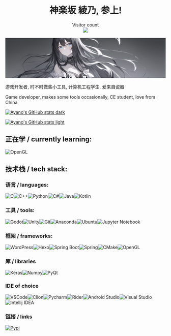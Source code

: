 <h1 align="center">神楽坂 綾乃, 参上!</h3>

<p align="center"> 
  Visitor count<br>
  <img src="https://profile-counter.glitch.me/kagurazaka-ayano/count.svg"/>
</p>

<img src = "./assets/image.png" class = "child" alt = "banner" >

游戏开发者, 时不时做些小工具, 计算机工程学生, 爱来自瓷器

Game developer, makes some tools occasionally, CE student, love from China

[![Ayano's GitHub stats dark](https://github-readme-stats.vercel.app/api?username=kagurazaka-ayano&show_icons=true&theme=tokyonight)](https://github.com/anuraghazra/github-readme-stats#gh-dark-mode-only)

[![Ayano's GitHub stats light](https://github-readme-stats.vercel.app/api?username=kagurazaka-ayano&show_icons=true&theme=buefy)](https://github.com/anuraghazra/github-readme-stats#gh-light-mode-only)

## 正在学 / currently learning:

![OpenGL](https://img.shields.io/badge/OpenGL-FFFFFF?style=for-the-badge&logo=opengl)

## 技术栈 / tech stack:

### 语言 / languages:

![C](https://img.shields.io/badge/C-00599C?style=for-the-badge&logo=c&logoColor=white)![C++](https://img.shields.io/badge/C%2B%2B-00599C?style=for-the-badge&logo=c%2B%2B&logoColor=white)![Python](https://img.shields.io/badge/Python-FFD43B?style=for-the-badge&logo=python&logoColor=blue)![C#](https://img.shields.io/badge/C%23-239120?style=for-the-badge&logo=c-sharp&logoColor=white)![Java](https://img.shields.io/badge/OpenJDK-ED8B00?style=for-the-badge&logo=openjdk&logoColor=white)![Kotlin](https://img.shields.io/badge/Kotlin-0095D5?&style=for-the-badge&logo=kotlin&logoColor=white)

### 工具 / tools:

![Godot](https://img.shields.io/badge/Godot-478CBF?style=for-the-badge&logo=GodotEngine&logoColor=white)![Unity](https://img.shields.io/badge/Unity-100000?style=for-the-badge&logo=unity&logoColor=white)![Git](https://img.shields.io/badge/GIT-E44C30?style=for-the-badge&logo=git&logoColor=white)![Anaconda](https://img.shields.io/badge/conda-342B029.svg?&style=for-the-badge&logo=anaconda&logoColor=white)![Ubuntu](https://img.shields.io/badge/Ubuntu-E95420?style=for-the-badge&logo=ubuntu&logoColor=white)![Jupyter Notebook](https://img.shields.io/badge/Jupyter-F37626.svg?&style=for-the-badge&logo=Jupyter&logoColor=white)

### 框架 / frameworks:

![WordPress](https://img.shields.io/badge/Wordpress-21759B?style=for-the-badge&logo=wordpress&logoColor=white)![Hexo](https://img.shields.io/badge/Hexo-0E83CD?style=for-the-badge&logo=hexo&logoColor=white)![Spring Boot](https://img.shields.io/badge/Spring_Boot-F2F4F9?style=for-the-badge&logo=spring-boot)![Spring](https://img.shields.io/badge/Spring-6DB33F?style=for-the-badge&logo=spring&logoColor=white)![CMake](https://img.shields.io/badge/CMake-064F8C?style=for-the-badge&logo=cmake&logoColor=white)![OpenGL](https://img.shields.io/badge/OpenGL-FFFFFF?style=for-the-badge&logo=opengl)

### 库 / libraries

![Keras](https://img.shields.io/badge/Keras-FF0000?style=for-the-badge&logo=keras&logoColor=white)![Numpy](https://img.shields.io/badge/Numpy-777BB4?style=for-the-badge&logo=numpy&logoColor=white)![PyQt](https://img.shields.io/badge/Qt-41CD52?style=for-the-badge&logo=qt&logoColor=white)

### IDE of choice

![VSCode](https://img.shields.io/badge/VSCode-0078D4?style=for-the-badge&logo=visual%20studio%20code&logoColor=white)![Clion](https://img.shields.io/badge/CLion-000000?style=for-the-badge&logo=clion&logoColor=white)![Pycharm](https://img.shields.io/badge/PyCharm-000000.svg?&style=for-the-badge&logo=PyCharm&logoColor=white)![Rider](https://img.shields.io/badge/Rider-000000?style=for-the-badge&logo=Rider&logoColor=white)![Android Studio](https://img.shields.io/badge/Android_Studio-3DDC84?style=for-the-badge&logo=android-studio&logoColor=white)![Visual Studio](	https://img.shields.io/badge/Visual_Studio-5C2D91?style=for-the-badge&logo=visual%20studio&logoColor=white)![Intellij IDEA](https://img.shields.io/badge/IntelliJ_IDEA-000000.svg?style=for-the-badge&logo=intellij-idea&logoColor=white)

### 链接 / links

[![Pypi](https://img.shields.io/badge/pypi-3775A9?style=for-the-badge&logo=pypi&logoColor=white)](https://pypi.org/user/Ayano/)


